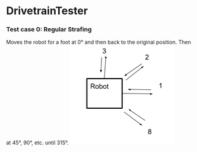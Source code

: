 # DrivetrainTester
### Test case 0: Regular Strafing
Moves the robot for a foot at 0° and then back to the original position. Then at 45°, 90°, etc. until 315°.
![Regular Strafing Diagram](images/drivetrain_regular_strafing_diagram.png)
